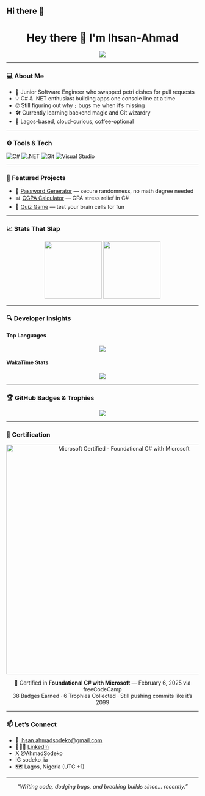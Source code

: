 ## Hi there 👋


<h1 align="center">Hey there 👋 I'm Ihsan-Ahmad</h1>
<p align="center">
  <img src="https://img.shields.io/badge/First%20Class%20Marine%20Biologist-turned-Dev-9cf?style=flat-square" />
</p>

---

### 💻 About Me

- 🧠 Junior Software Engineer who swapped petri dishes for pull requests  
- 💡 C# & .NET enthusiast building apps one console line at a time  
- 🤓 Still figuring out why `;` bugs me when it’s missing  
- 🛠️ Currently learning backend magic and Git wizardry  
- 🧳 Lagos-based, cloud-curious, coffee-optional  

---

### ⚙️ Tools & Tech

![C#](https://img.shields.io/badge/C%23-%23239120.svg?style=flat&logo=c-sharp&logoColor=white)
![.NET](https://img.shields.io/badge/.NET-%236B52AE.svg?style=flat&logo=dotnet&logoColor=white)
![Git](https://img.shields.io/badge/Git-%23F05033.svg?style=flat&logo=git&logoColor=white)
![Visual Studio](https://img.shields.io/badge/Visual%20Studio-5C2D91?style=flat&logo=visual-studio&logoColor=white)

---

### 📌 Featured Projects

- 🔐 [Password Generator](https://github.com/Ihsan-SIA/PhoneNumberAndPasswordGenerator) — secure randomness, no math degree needed  
- 📊 [CGPA Calculator](https://github.com/Ihsan-SIA/CGPACalculator) — GPA stress relief in C#  
- 🧠 [Quiz Game](https://github.com/Ihsan-SIA/TheUltimateQuizGame) — test your brain cells for fun  

---

### 📈 Stats That Slap

<p align="center">
  <img src="https://github-readme-stats.vercel.app/api?username=Ihsan-SIA&show_icons=true&theme=tokyonight" height="150"/>
  <img src="https://github-readme-streak-stats.herokuapp.com?user=Ihsan-SIA&theme=tokyonight" height="150"/>
</p>

---

### 🔍 Developer Insights

#### Top Languages
<p align="center">
  <img src="https://github-readme-stats.vercel.app/api/top-langs/?username=Ihsan-SIA&layout=compact&theme=tokyonight"/>
</p>

#### WakaTime Stats
<p align="center">
  <img src="https://github-readme-stats.vercel.app/api/wakatime?username=Ihsan-SIA&theme=tokyonight"/>
</p>

---

### 🏆 GitHub Badges & Trophies

<p align="center">
  <img src="https://github-profile-trophy.vercel.app/?username=Ihsan-SIA&theme=tokyonight&no-bg=true&margin-w=15&margin-h=15&column=6" />
</p>

---

### 📜 Certification

<p align="center">
  <img src="[https://user-images.githubusercontent.com/your-uploaded-certification-image.png](https://drive.google.com/file/d/11ZmY5OUB983Mq-n7Stw9kxS67UEvNMPT/view?usp=sharing)" alt="Microsoft Certified - Foundational C# with Microsoft" width="600" />
</p>

<p align="center">
  🏅 Certified in <strong>Foundational C# with Microsoft</strong> — February 6, 2025 via freeCodeCamp  
  <br>
  38 Badges Earned · 6 Trophies Collected · Still pushing commits like it’s 2099
</p>

---

### 📫 Let’s Connect
- 💌 ihsan.ahmadsodeko@gmail.com  
- 🧑🏾‍💻 [LinkedIn](https://bit.ly/ihsanlinkedin)
- X @AhmadSodeko
- IG sodeko_ia
- 🗺️ Lagos, Nigeria (UTC +1)

---

<p align="center"><i>“Writing code, dodging bugs, and breaking builds since... recently.”</i></p>
